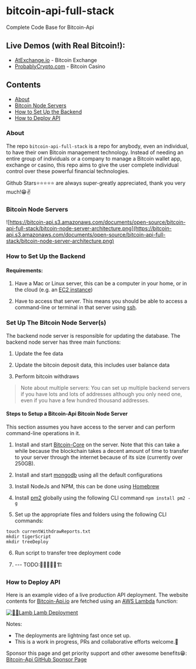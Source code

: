 # bitcoin-api-full-stack

Complete Code Base for Bitcoin-Api


## Live Demos (with Real Bitcoin!):
* [AtExchange.io](https://atexchange.io) - Bitcoin Exchange
* [ProbablyCrypto.com](https://probablycrypto.com) - Bitcoin Casino


## Contents
* [About](#about)
* [Bitcoin Node Servers](#bitcoin-node-servers)
* [How to Set Up the Backend](#how-to-set-up-the-backend)
* [How to Deploy API](#how-to-deploy-api)


### About

The repo `bitcoin-api-full-stack` is a repo for anybody, even an individual,
to have their own Bitcoin management technology. Instead of needing an
entire group of individuals or a company to manage a Bitcoin wallet app,
exchange or casino, this repo aims to give the user complete individual control over
these powerful financial technologies.

Github Stars⭐️⭐️⭐️⭐️⭐️ are always super-greatly appreciated, thank you very much!😁✌️


### Bitcoin Node Servers

![https://bitcoin-api.s3.amazonaws.com/documents/open-source/bitcoin-api-full-stack/bitcoin-node-server-architecture.png](https://bitcoin-api.s3.amazonaws.com/documents/open-source/bitcoin-api-full-stack/bitcoin-node-server-architecture.png)


### How to Set Up the Backend


#### Requirements:

1. Have a Mac or Linux server, this can be a computer in your home, or in the cloud (e.g. an [EC2 instance](https://docs.aws.amazon.com/AWSEC2/latest/UserGuide/concepts.html))

2. Have to access that server. This means you should be able to access a command-line or terminal in that server using [ssh](https://en.wikipedia.org/wiki/Secure_Shell).


### Set Up The Bitcoin Node Server(s)

The backend node server is responsible for updating the database. The backend node server has three main functions:

1. Update the fee data

2. Update the bitcoin deposit data, this includes user balance data

3. Perform bitcoin withdraws


>Note about multiple servers:
You can set up multiple backend servers if you have lots and lots of addresses although you only need one, even if you have a few hundred thousand addresses.


#### Steps to Setup a Bitcoin-Api Bitcoin Node Server

This section assumes you have access to the server and can perform command-line operations in it.

1. Install and start [Bitcoin-Core](https://bitcoin.org/en/bitcoin-core) on the server. Note that this can take a while because the blockchain takes a decent amount of time to transfer to your server through the internet because of its size (currently over 250GB).

2. Install and start [mongodb](https://docs.mongodb.com/manual/tutorial/install-mongodb-on-amazon) using all the default configurations

3. Install NodeJs and NPM, this can be done using [Homebrew](https://brew.sh)

4. Install [pm2](https://www.npmjs.com/package/pm2) globally using the following CLI command `npm install pm2 -g`

5. Set up the appropriate files and folders using the following CLI commands:

```
touch currentWithdrawReports.txt
mkdir tigerScript
mkdir treeDeploy
```

6. Run script to transfer tree deployment code

7. --- TODO:🚧👷‍♂️👷‍♀️🏗


### How to Deploy API

Here is an example video of a live production API deployment. The website contents for [Bitcoin-Api.io](https://bitcoin-api.io) are fetched using an [AWS Lambda](https://aws.amazon.com/lambda) function:

[![🐑🐑Lamb Lamb Deployment](https://bitcoin-api.s3.amazonaws.com/documents/open-source/bitcoin-api-full-stack/lamb-lamb-deploy-test-video-screenshot.png)](https://youtu.be/8FCWWAyXB8A)



Notes:
* The deployments are lightning fast once set up.
* This is a work in progress, PRs and collaborative efforts welcome.👏

Sponsor this page and get priority support and other awesome benefits😁: [Bitcoin-Api GitHub Sponsor Page](https://github.com/sponsors/bitcoin-api)

